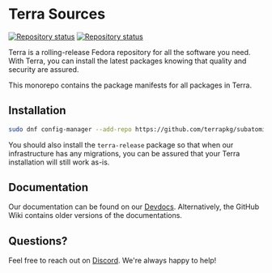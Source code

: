 # Terra Sources

[![Repository status](https://repology.org/badge/repository-big/terra_38.svg?header=Terra+38)](https://repology.org/repository/terra_38)
[![Repository status](https://repology.org/badge/repository-big/terra_39.svg?header=Terra+39)](https://repology.org/repository/terra_39)

Terra is a rolling-release Fedora repository for all the software you need.
With Terra, you can install the latest packages knowing that quality and security are assured.

This monorepo contains the package manifests for all packages in Terra.

## Installation
```bash
sudo dnf config-manager --add-repo https://github.com/terrapkg/subatomic-repos/raw/main/terra.repo
```
You should also install the `terra-release` package so that when our infrastructure has any migrations, you can be assured that your Terra installation will still work as-is.

## Documentation
Our documentation can be found on our [Devdocs](https://developer.fyralabs.com/terra/). Alternatively, the GitHub Wiki contains older versions of the documentations.

## Questions?
Feel free to reach out on [Discord](https://discord.gg/5fdPuxTg5Q). We're always happy to help!
